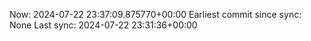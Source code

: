 Now: 2024-07-22 23:37:09.875770+00:00 Earliest commit since sync: None Last sync: 2024-07-22 23:31:36+00:00
